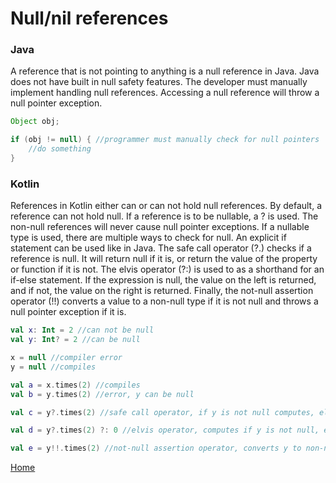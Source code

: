 # Null/nil references

### Java
A reference that is not pointing to anything is a null reference in Java. Java does not have built in null safety features. The developer must manually implement handling null references. Accessing a null reference will throw a null pointer exception.

```java
Object obj;

if (obj != null) { //programmer must manually check for null pointers
	//do something
}
```

### Kotlin
References in Kotlin either can or can not hold null references. By default, a reference can not hold null. If a reference is to be nullable, a ? is used. The non-null references will never cause null pointer exceptions. If a nullable type is used, there are multiple ways to check for null. An explicit if statement can be used like in Java. The safe call operator (?.) checks if a reference is null. It will return null if it is, or return the value of the property or function if it is not. The elvis operator (?:) is used to as a shorthand for an if-else statement. If the expression is null, the value on the left is returned, and if not, the value on the right is returned. Finally, the not-null assertion operator (!!) converts a value to a non-null type if it is not null and throws a null pointer exception if it is.

```kotlin
val x: Int = 2 //can not be null
val y: Int? = 2 //can be null

x = null //compiler error
y = null //compiles

val a = x.times(2) //compiles
val b = y.times(2) //error, y can be null

val c = y?.times(2) //safe call operator, if y is not null computes, else returns null

val d = y?.times(2) ?: 0 //elvis operator, computes if y is not null, else returns 0

val e = y!!.times(2) //not-null assertion operator, converts y to non-null type or throws a null pointer exception
```

[Home](../README.md)
